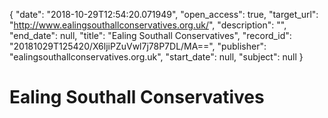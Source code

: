 {
  "date": "2018-10-29T12:54:20.071949", 
  "open_access": true, 
  "target_url": "http://www.ealingsouthallconservatives.org.uk/", 
  "description": "", 
  "end_date": null, 
  "title": "Ealing Southall Conservatives", 
  "record_id": "20181029T125420/X6ljiPZuVwl7j78P7DL/MA==", 
  "publisher": "ealingsouthallconservatives.org.uk", 
  "start_date": null, 
  "subject": null
}

# Ealing Southall Conservatives

